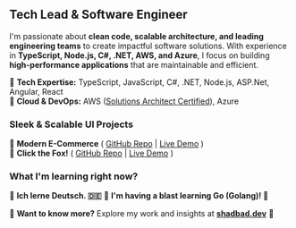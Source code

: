 ## Tech Lead & Software Engineer

I'm passionate about **clean code, scalable architecture, and leading engineering teams** to create impactful software solutions. With experience in **TypeScript, Node.js, C#, .NET, AWS, and Azure**, I focus on building **high-performance applications** that are maintainable and efficient.

🔹 **Tech Expertise:** TypeScript, JavaScript, C#, .NET, Node.js, ASP.Net, Angular, React  
🔹 **Cloud & DevOps:** AWS ([Solutions Architect Certified](https://www.credly.com/users/sina-akbari-shadbad/)), Azure 

### Sleek & Scalable UI Projects
🔹 **Modern E-Commerce** ( [GitHub Repo](https://github.com/shadbad/react-based-shopify-craft-theme) | [Live Demo](https://shadbad.github.io/react-based-shopify-craft-theme/) )   
🔹 **Click the Fox!** ( [GitHub Repo](https://github.com/shadbad/click-the-fox) | [Live Demo](https://shadbad.github.io/click-the-fox/) )  

### What I'm learning right now?
🔹 **Ich lerne Deutsch. 🇩🇪**
🔹 **I'm having a blast learning Go (Golang)! 🚀**

🎯 **Want to know more?** Explore my work and insights at **[shadbad.dev](https://shadbad.dev)** 🚀 
